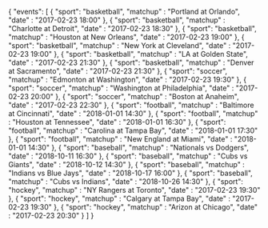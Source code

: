 {
    "events": [
               {
               "sport": "basketball",
               "matchup" : "Portland at Orlando",
               "date" : "2017-02-23 18:00"
               },
               {
               "sport": "basketball",
               "matchup" : "Charlotte at Detroit",
               "date" : "2017-02-23 18:30"
               },
               {
               "sport": "basketball",
               "matchup" : "Houston at New Orleans",
               "date" : "2017-02-23 19:00"
               },
               {
               "sport": "basketball",
               "matchup" : "New York at Cleveland",
               "date" : "2017-02-23 19:00"
               },
               {
               "sport": "basketball",
               "matchup" : "LA at Golden State",
               "date" : "2017-02-23 21:30"
               },
               {
               "sport": "basketball",
               "matchup" : "Denver at Sacramento",
               "date" : "2017-02-23 21:30"
               },
               {
               "sport": "soccer",
               "matchup" : "Edmonton at Washington",
               "date" : "2017-02-23 19:30"
               },
               {
               "sport": "soccer",
               "matchup" : "Washington at Philadelphia",
               "date" : "2017-02-23 20:00"
               },
               {
               "sport": "soccer",
               "matchup" : "Boston at Anaheim",
               "date" : "2017-02-23 22:30"
               },
               {
               "sport": "football",
               "matchup" : "Baltimore at Cincinnati",
               "date" : "2018-01-01 14:30"
               },
               {
               "sport": "football",
               "matchup" : "Houston at Tennessee",
               "date" : "2018-01-01 16:30"
               },
               {
               "sport": "football",
               "matchup" : "Carolina at Tampa Bay",
               "date" : "2018-01-01 17:30"
               },
               {
               "sport": "football",
               "matchup" : "New England at Miami",
               "date" : "2018-01-01 14:30"
               },
               {
               "sport": "baseball",
               "matchup" : "Nationals vs Dodgers",
               "date" : "2018-10-11 16:30"
               },
               {
               "sport": "baseball",
               "matchup" : "Cubs vs Giants",
               "date" : "2018-10-12 14:30"
               },
               {
               "sport": "baseball",
               "matchup" : "Indians vs Blue Jays",
               "date" : "2018-10-17 16:00"
               },
               {
               "sport": "baseball",
               "matchup" : "Cubs vs Indians",
               "date" : "2018-10-26 14:30"
               },
               {
               "sport": "hockey",
               "matchup" : "NY Rangers at Toronto",
               "date" : "2017-02-23 19:30"
               },
               {
               "sport": "hockey",
               "matchup" : "Calgary at Tampa Bay",
               "date" : "2017-02-23 19:30"
               },
               {
               "sport": "hockey",
               "matchup" : "Arizon at Chicago",
               "date" : "2017-02-23 20:30"
               }
            ]
}
